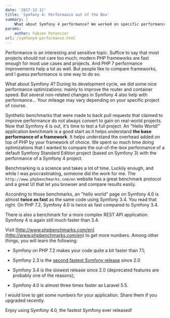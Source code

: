 ```yaml
---
date: '2017-12-11'
title: 'Symfony 4: Performance out of the Box'
summary: |
    What about Symfony 4 performance? We worked on specific performance improvements for Symfony 4, but several non-performance related core changes help with performance as well.
params:
    author: Fabien Potencier
url: /symfony4-performance.html
---
```


Performance is an interesting and sensitive topic. Suffice to say that most projects should not care too much; modern PHP frameworks are fast enough for most use cases and projects. And PHP 7 performance improvements help a lot as well. But people like to compare frameworks, and I guess performance is one way to do so.

What about Symfony 4? During its development cycle, we did some nice performance optimizations: mainly to improve the router and container speed. But several non-related changes in Symfony 4 also help with performance... Your mileage may vary depending on your specific project of course.

Synthetic benchmarks that were made to back pull requests that claimed to improve performance do not always convert to gain on real-world projects. Now that Symfony 4 is out, it's time to test a full project. An "Hello World!" application benchmark is a good start as it helps understand **the base performance of a framework**. It helps understand the overhead added on top of PHP by your framework of choice. We spent so much time doing optimizations that I wanted to compare the out-of-the-box performance of a default Symfony Standard Edition project (based on Symfony 3) with the performance of a Symfony 4 project.

Benchmarking is a science and takes a lot of time. Luckily enough, and while I was procrastinating, someone did the work for me. The `http://www.phpbenchmarks.com/en` website has a great benchmark protocol and a great UI that let you browser and compare results easily.

According to those benchmarks, an "hello world" page on Symfony 4.0 is almost **twice as fast** as the same code using Symfony 3.4. You read that right. On PHP 7.2, Symfony 4.0 is twice as fast compared to Symfony 3.4.

There is also a benchmark for a more complex REST API application. Symfony 4 is again still much faster than 3.4.

Visit [http://www.phpbenchmarks.com/en](http://www.phpbenchmarks.com/en) to get more numbers. Among other things, you will learn the following:

* Symfony on PHP 7.2 makes your code quite a bit faster than 7.1;

* Symfony 2.3 is the [second fastest Symfony release](http://www.phpbenchmarks.com/en/comparator/compare.html?components=symfony-2.3%7Esymfony-2.4%7Esymfony-2.5%7Esymfony-2.6%7Esymfony-2.7%7Esymfony-2.8%7Esymfony-3.0%7Esymfony-3.1%7Esymfony-3.2%7Esymfony-3.3%7Esymfony-3.4%7Esymfony-4.0&benchmarkType=all&benchmarkTools=apache-bench&phpVersions=php-7.2&concurrencies=) since 2.0

* Symfony 3.4 is the slowest release since 2.0 (deprecated features are probably one of the reasons);

* Symfony 4.0 is almost three times faster as Laravel 5.5.

I would love to get some numbers for your application. Share them if you upgraded recently.

Enjoy using Symfony 4.0, the fastest Symfony ever released!
